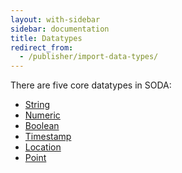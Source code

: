 ```yaml
---
layout: with-sidebar
sidebar: documentation
title: Datatypes
redirect_from:
  - /publisher/import-data-types/
---
```


There are five core datatypes in SODA:

* [String][13]
* [Numeric][14]
* [Boolean][15]
* [Timestamp][16]
* [Location][18]
* [Point][19]

[13]: /docs/datatypes/string.html
[14]: /docs/datatypes/numeric.html
[15]: /docs/datatypes/boolean.html
[16]: /docs/datatypes/timestamp.html
[18]: /docs/datatypes/location.html
[19]: /docs/datatypes/point.html
